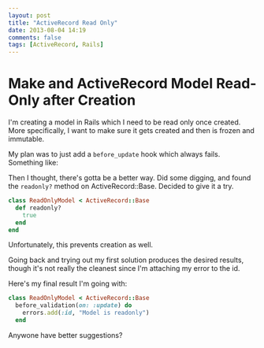 ```yaml
---
layout: post
title: "ActiveRecord Read Only"
date: 2013-08-04 14:19
comments: false
tags: [ActiveRecord, Rails]
---
```


Make and ActiveRecord Model Read-Only after Creation
====

I'm creating a model in Rails which I need to be read only once created. More specifically, I want to make sure it gets created and then is frozen and immutable.

My plan was to just add a `before_update` hook which always fails. Something like:

Then I thought, there's gotta be a better way. Did some digging, and found the `readonly?` method on ActiveRecord::Base. Decided to give it a try.

```ruby
class ReadOnlyModel < ActiveRecord::Base
  def readonly?
    true
  end
end
```


Unfortunately, this prevents creation as well. 

Going back and trying out my first solution produces the desired results, though it's not really the cleanest since I'm attaching my error to the id. 

Here's my final result I'm going with:

``` ruby
class ReadOnlyModel < ActiveRecord::Base
  before_validation(on: :update) do
    errors.add(:id, "Model is readonly")
  end
```


Anywone have better suggestions?
